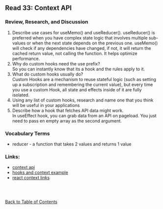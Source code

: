 ## Read 33: Context API

### Review, Research, and Discussion

1. Describe use cases for useMemo() and useReducer().
   useReducer() is preferred when you have complex state logic that involves multiple sub-values or when the next state depends on the previous one. useMemo() will check if any dependencies have changed, if not, it will return the cached return value, not calling the function. It helps optimize performance.
1. Why do custom hooks need the use prefix?  
   So you can instantly know that its a hook and the rules apply to it.
1. What do custom hooks usually do?  
   Custom Hooks are a mechanism to reuse stateful logic (such as setting up a subscription and remembering the current value), but every time you use a custom Hook, all state and effects inside of it are fully isolated.
1. Using any list of custom hooks, research and name one that you think will be useful in your applications
1. Describe how a hook that fetches API data might work.  
   In useEffect hook, you can grab data from an API on pageload. You just need to pass en empty array as the second argument.

### Vocabulary Terms

- reducer - a function that takes 2 values and returns 1 value

### Links:

- [context api](https://reactjs.org/docs/context.html)
- [hooks and context example](https://medium.com/swlh/snackbars-in-react-an-exercise-in-hooks-and-context-299b43fd2a2b)
- [react context links](https://github.com/diegohaz/awesome-react-context)

<br>
<br>

[Back to Table of Contents](README.md)

